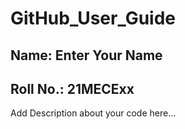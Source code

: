 # GitHub_User_Guide
## Name: Enter Your Name
## Roll No.: 21MECExx

Add Description about your code here...
